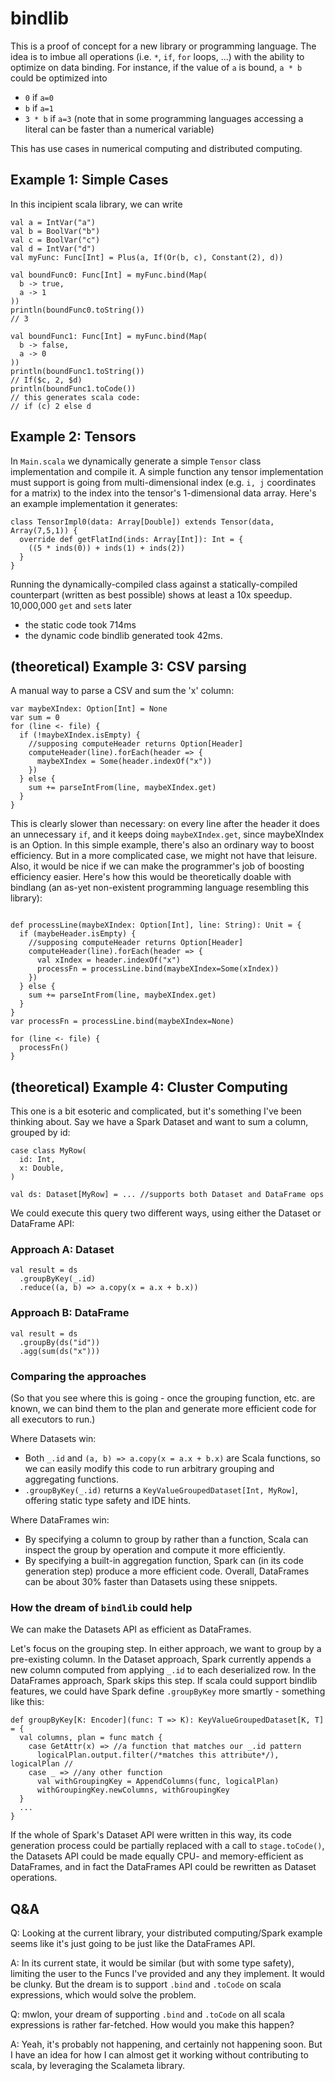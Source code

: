 # bindlib

This is a proof of concept for a new library or programming language.
The idea is to imbue all operations (i.e. `*`, `if`, `for` loops, ...) with
the ability to optimize on data binding.
For instance, if the value of `a` is bound, `a * b` could be optimized into
* `0` if `a=0`
* `b` if `a=1`
* `3 * b` if `a=3` (note that in some programming languages
accessing a literal can be faster than a numerical variable)

This has use cases in numerical computing and distributed computing.

## Example 1: Simple Cases
In this incipient scala library, we can write

```
val a = IntVar("a")
val b = BoolVar("b")
val c = BoolVar("c")
val d = IntVar("d")
val myFunc: Func[Int] = Plus(a, If(Or(b, c), Constant(2), d))

val boundFunc0: Func[Int] = myFunc.bind(Map(
  b -> true,
  a -> 1
))
println(boundFunc0.toString())
// 3

val boundFunc1: Func[Int] = myFunc.bind(Map(
  b -> false,
  a -> 0
))
println(boundFunc1.toString())
// If($c, 2, $d)
println(boundFunc1.toCode())
// this generates scala code:
// if (c) 2 else d
```

## Example 2: Tensors

In `Main.scala` we dynamically generate a simple `Tensor` class implementation and
compile it.
A simple function any tensor implementation must support is going from
multi-dimensional index (e.g. `i, j` coordinates for a matrix) to the index
into the tensor's 1-dimensional data array.
Here's an example implementation it generates:
```
class TensorImpl0(data: Array[Double]) extends Tensor(data, Array(7,5,1)) {
  override def getFlatInd(inds: Array[Int]): Int = {
    ((5 * inds(0)) + inds(1) + inds(2))
  }
}
```
Running the dynamically-compiled class against a statically-compiled
counterpart (written as best possible) shows at least a 10x speedup.
10,000,000 `get` and `set`s later
* the static code took 714ms
* the dynamic code bindlib generated took 42ms.

## (theoretical) Example 3: CSV parsing
A manual way to parse a CSV and sum the 'x' column:

```
var maybeXIndex: Option[Int] = None
var sum = 0
for (line <- file) {
  if (!maybeXIndex.isEmpty) {
    //supposing computeHeader returns Option[Header]
    computeHeader(line).forEach(header => {
      maybeXIndex = Some(header.indexOf("x"))
    })
  } else {
    sum += parseIntFrom(line, maybeXIndex.get)
  }
}
```

This is clearly slower than necessary: on every line after the header it does an unnecessary `if`, and it keeps doing `maybeXIndex.get`, since maybeXIndex is an Option.
In this simple example, there's also an ordinary way to boost efficiency.
But in a more complicated case, we might not have that leisure.
Also, it would be nice if we can make the programmer's job of boosting efficiency easier.
Here's how this would be theoretically doable with bindlang (an as-yet non-existent programming language resembling this library):

```

def processLine(maybeXIndex: Option[Int], line: String): Unit = {
  if (maybeHeader.isEmpty) {
    //supposing computeHeader returns Option[Header]
    computeHeader(line).forEach(header => {
      val xIndex = header.indexOf("x")
      processFn = processLine.bind(maybeXIndex=Some(xIndex))
    })
  } else {
    sum += parseIntFrom(line, maybeXIndex.get)
  }
}
var processFn = processLine.bind(maybeXIndex=None)

for (line <- file) {
  processFn()
}
```

## (theoretical) Example 4: Cluster Computing

This one is a bit esoteric and complicated, but it's something I've been thinking about.
Say we have a Spark Dataset and want to sum a column, grouped by id:
```
case class MyRow(
  id: Int,
  x: Double,
)

val ds: Dataset[MyRow] = ... //supports both Dataset and DataFrame ops
```
We could execute this query two different ways, using either the Dataset
or DataFrame API:

### Approach A: Dataset
```
val result = ds
  .groupByKey(_.id)
  .reduce((a, b) => a.copy(x = a.x + b.x))
```


### Approach B: DataFrame

```
val result = ds
  .groupBy(ds("id"))
  .agg(sum(ds("x")))
```

### Comparing the approaches

(So that you see where this is going - once the grouping function, etc. are
known, we can bind them to the plan and generate more efficient code for all
executors to run.)

Where Datasets win:
* Both `_.id` and `(a, b) => a.copy(x = a.x + b.x)` are Scala functions, so we
can easily modify this code to run arbitrary grouping and aggregating
functions.
* `.groupByKey(_.id)` returns a `KeyValueGroupedDataset[Int, MyRow]`, offering
static type safety and IDE hints.

Where DataFrames win:
* By specifying a column to group by rather than a function, Scala can inspect
the group by operation and compute it more efficiently.
* By specifying a built-in aggregation function, Spark can (in its code
generation step) produce a more efficient code. Overall, DataFrames can be
about 30% faster than Datasets using these snippets.

### How the dream of `bindlib` could help

We can make the Datasets API as efficient as DataFrames.

Let's focus on the grouping step.
In either approach, we want to group by a pre-existing column.
In the Dataset approach, Spark currently appends a new column
computed from applying `_.id` to each deserialized row.
In the DataFrames approach, Spark skips this step.
If scala could support bindlib features, we could have Spark define
`.groupByKey` more smartly - something like this:
```
def groupByKey[K: Encoder](func: T => K): KeyValueGroupedDataset[K, T] = {
  val columns, plan = func match {
    case GetAttr(x) => //a function that matches our _.id pattern
      logicalPlan.output.filter(/*matches this attribute*/), logicalPlan //
    case _ => //any other function
      val withGroupingKey = AppendColumns(func, logicalPlan)
      withGroupingKey.newColumns, withGroupingKey
  }
  ...
}
```

If the whole of Spark's Dataset API were written in this way, its
code generation process could be partially replaced with a call to
`stage.toCode()`, the Datasets API could be made equally CPU- and
memory-efficient as DataFrames, and in fact the DataFrames API could
be rewritten as Dataset operations.

## Q&A

Q: Looking at the current library, your distributed computing/Spark example
seems like it's just going to be just like the DataFrames API.

A: In its current state, it would be similar (but with some type safety),
limiting the user to the Funcs I've provided and any they implement. It would
be clunky. But the dream is to support `.bind` and `.toCode` on scala
expressions, which would solve the problem.

Q: mwlon, your dream of supporting `.bind` and `.toCode` on all scala
expressions is rather far-fetched. How would you make this happen?

A: Yeah, it's probably not happening, and certainly not happening soon.
But I have an idea for how I can almost get it working without contributing to
scala, by leveraging the Scalameta library.

